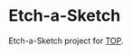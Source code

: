 # Etch-a-Sketch
Etch-a-Sketch project for [TOP](https://www.theodinproject.com/lessons/foundations-etch-a-sketch).
